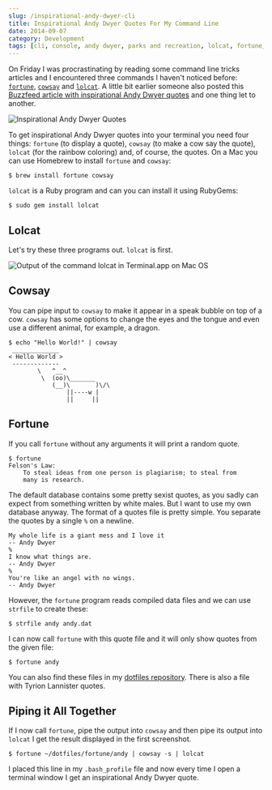 ```yaml
---
slug: /inspirational-andy-dwyer-cli
title: Inspirational Andy Dwyer Quotes For My Command Line
date: 2014-09-07
category: Development
tags: [cli, console, andy dwyer, parks and recreation, lolcat, fortune, cowsay]
---
```


On Friday I was procrastinating by reading some command line tricks articles and I encountered three commands I haven't noticed before: [`fortune`](<http://en.wikipedia.org/wiki/Fortune_(Unix)>), [`cowsay`](https://en.wikipedia.org/wiki/Cowsay) and [`lolcat`](https://github.com/busyloop/lolcat). A little bit earlier someone also posted this [Buzzfeed article with inspirational Andy Dwyer quotes](http://www.buzzfeed.com/mrloganrhoades/if-andy-dwyer-quotes-were-motivational-posters#4hjk6yw) and one thing let to another.

![Inspirational Andy Dwyer Quotes](/login.png)

To get inspirational Andy Dwyer quotes into your terminal you need four things: `fortune` (to display a quote), `cowsay` (to make a cow say the quote), `lolcat` (for the rainbow coloring) and, of course, the quotes. On a Mac you can use Homebrew to install `fortune` and `cowsay`:

```
$ brew install fortune cowsay
```

`lolcat` is a Ruby program and can you can install it using RubyGems:

```
$ sudo gem install lolcat
```

## Lolcat

Let's try these three programs out. `lolcat` is first.

![Output of the command lolcat in Terminal.app on Mac OS](/lolcat.png)

## Cowsay

You can pipe input to `cowsay` to make it appear in a speak bubble on top of a cow. `cowsay` has some options to change the eyes and the tongue and even use a different animal, for example, a dragon.

```
$ echo "Hello World!" | cowsay
 _____________
< Hello World >
 -------------
        \   ^__^
         \  (oo)\_______
            (__)\       )\/\
                ||----w |
                ||     ||
```

## Fortune

If you call `fortune` without any arguments it will print a random quote.

```
$ fortune
Felson's Law:
    To steal ideas from one person is plagiarism; to steal from
    many is research.
```

The default database contains some pretty sexist quotes, as you sadly can expect from something written by white males. But I want to use my own database anyway. The format of a quotes file is pretty simple. You separate the quotes by a single `%` on a newline.

```
My whole life is a giant mess and I love it
-- Andy Dwyer
%
I know what things are.
-- Andy Dwyer
%
You're like an angel with no wings.
-- Andy Dwyer
```

However, the `fortune` program reads compiled data files and we can use `strfile` to create these:

```
$ strfile andy andy.dat
```

I can now call `fortune` with this quote file and it will only show quotes from the given file:

```
$ fortune andy
```

You can also find these files in my [dotfiles repository](https://github.com/florianeckerstorfer/dotfiles/tree/master/fortune). There is also a file with Tyrion Lannister quotes.

## Piping it All Together

If I now call `fortune`, pipe the output into `cowsay` and then pipe its output into `lolcat` I get the result displayed in the first screenshot.

```
$ fortune ~/dotfiles/fortune/andy | cowsay -s | lolcat
```

I placed this line in my `.bash_profile` file and now every time I open a terminal window I get an inspirational Andy Dwyer quote.
